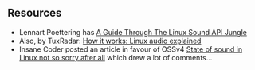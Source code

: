 
##  Resources 

+ Lennart Poettering has [A Guide Through The Linux Sound API Jungle](http://0pointer.de/blog/projects/guide-to-sound-apis.html) 
+ Also, by TuxRadar: [How it works: Linux audio explained](http://tuxradar.com/content/how-it-works-linux-audio-explained) 
+ Insane Coder posted an article in favour of OSSv4 [State of sound in Linux not so sorry after all](http://insanecoding.blogspot.com.au/2009/06/state-of-sound-in-linux-not-so-sorry.html) which drew a lot of comments...